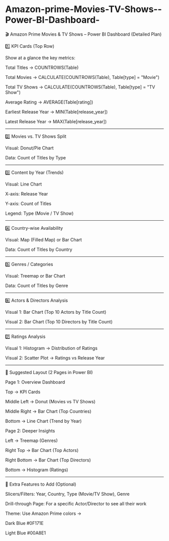 # Amazon-prime-Movies-TV-Shows--Power-BI-Dashboard-
🎬 Amazon Prime Movies & TV Shows – Power BI Dashboard (Detailed Plan)

1️⃣ KPI Cards (Top Row)

Show at a glance the key metrics:

Total Titles → COUNTROWS(Table)

Total Movies → CALCULATE(COUNTROWS(Table), Table[type] = "Movie")

Total TV Shows → CALCULATE(COUNTROWS(Table), Table[type] = "TV Show")

Average Rating → AVERAGE(Table[rating])

Earliest Release Year → MIN(Table[release_year])

Latest Release Year → MAX(Table[release_year])



---

2️⃣ Movies vs. TV Shows Split

Visual: Donut/Pie Chart

Data: Count of Titles by Type




---

3️⃣ Content by Year (Trends)

Visual: Line Chart

X-axis: Release Year

Y-axis: Count of Titles

Legend: Type (Movie / TV Show)





---

4️⃣ Country-wise Availability

Visual: Map (Filled Map) or Bar Chart

Data: Count of Titles by Country







---

5️⃣ Genres / Categories

Visual: Treemap or Bar Chart

Data: Count of Titles by Genre





---

6️⃣ Actors & Directors Analysis

Visual 1: Bar Chart (Top 10 Actors by Title Count)

Visual 2: Bar Chart (Top 10 Directors by Title Count)




---

7️⃣ Ratings Analysis

Visual 1: Histogram → Distribution of Ratings

Visual 2: Scatter Plot → Ratings vs Release Year





---

🎨 Suggested Layout (2 Pages in Power BI)

Page 1: Overview Dashboard

Top → KPI Cards

Middle Left → Donut (Movies vs TV Shows)

Middle Right → Bar Chart (Top Countries)

Bottom → Line Chart (Trend by Year)


Page 2: Deeper Insights

Left → Treemap (Genres)

Right Top → Bar Chart (Top Actors)

Right Bottom → Bar Chart (Top Directors)

Bottom → Histogram (Ratings)



---

🎯 Extra Features to Add (Optional)

Slicers/Filters: Year, Country, Type (Movie/TV Show), Genre

Drill-through Page: For a specific Actor/Director to see all their work

Theme: Use Amazon Prime colors →

Dark Blue #0F171E

Light Blue #00A8E1
